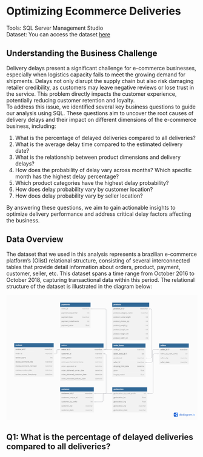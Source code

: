 # Optimizing Ecommerce Deliveries
Tools: SQL Server Management Studio\
Dataset: You can access the dataset [here](https://www.kaggle.com/datasets/olistbr/brazilian-ecommerce)

## Understanding the Business Challenge
Delivery delays present a significant challenge for e-commerce businesses, especially when logistics capacity fails to meet the growing demand for shipments. Delays not only disrupt the supply chain but also risk damaging retailer credibility, as customers may leave negative reviews or lose trust in the service. This problem directly impacts the customer experience, potentially reducing customer retention and loyalty.\
To address this issue, we identified several key business questions to guide our analysis using SQL. These questions aim to uncover the root causes of delivery delays and their impact on different dimensions of the e-commerce business, including:
1. What is the percentage of delayed deliveries compared to all deliveries?
2. What is the average delay time compared to the estimated delivery date? 
3. What is the relationship between product dimensions and delivery delays?
4. How does the probability of delay vary across months? Which specific month has the highest delay percentage?
5. Which product categories have the highest delay probability?
6. How does delay probability vary by customer location?
7. How does delay probability vary by seller location?

By answering these questions, we aim to gain actionable insights to optimize delivery performance and address critical delay factors affecting the business.

## Data Overview
The dataset  that we used in this analysis represents  a brazilian e-commerce platform’s (Olist) relational structure, consisting of several interconnected tables that provide detail information about orders, product, payment, customer, seller, etc. This dataset spans a time range from October 2016 to October 2018, capturing transactional data within this period. The relational structure of the dataset is illustrated in the diagram below:

![OverviewImage](olist_ecommerce.png)

## Q1: What is the percentage of delayed deliveries compared to all deliveries? 

